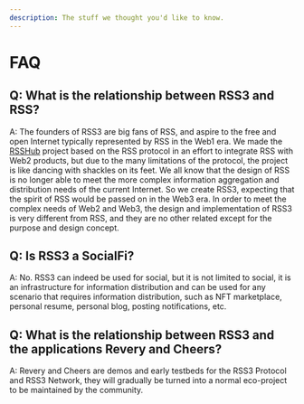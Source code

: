 ```yaml
---
description: The stuff we thought you'd like to know.
---
```


# FAQ

## Q: What is the relationship between RSS3 and RSS?

A: The founders of RSS3 are big fans of RSS, and aspire to the free and open Internet typically represented by RSS in the Web1 era. We made the [RSSHub](https://github.com/DIYgod/RSSHub) project based on the RSS protocol in an effort to integrate RSS with Web2 products, but due to the many limitations of the protocol, the project is like dancing with shackles on its feet. We all know that the design of RSS is no longer able to meet the more complex information aggregation and distribution needs of the current Internet. So we create RSS3, expecting that the spirit of RSS would be passed on in the Web3 era. In order to meet the complex needs of Web2 and Web3, the design and implementation of RSS3 is very different from RSS, and they are no other related except for the purpose and design concept.

## Q: Is RSS3 a SocialFi?

A: No. RSS3 can indeed be used for social, but it is not limited to social, it is an infrastructure for information distribution and can be used for any scenario that requires information distribution, such as NFT marketplace, personal resume, personal blog, posting notifications, etc.

## Q: What is the relationship between RSS3 and the applications Revery and Cheers?

A: Revery and Cheers are demos and early testbeds for the RSS3 Protocol and RSS3 Network, they will gradually be turned into a normal eco-project to be maintained by the community.
